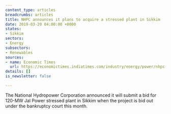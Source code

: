 ```yaml
---
content_type: articles
breadcrumbs: articles
title: NHPC announces it plans to acquire a stressed plant in Sikkim
date: 2019-03-20 04:00:00 +0000
states:
- Sikkim
sectors:
- Energy
subsectors:
- Renewables
sources:
- name: Economic Times
  url: https://economictimes.indiatimes.com/industry/energy/power/nhpc-eyes-stressed-120-mw-jal-power-plant-in-sikkim/articleshow/68361793.cms
details: []
is_newsletter: false

---
```

The National Hydropower Corporation announced it will submit a bid for 120-MW Jal Power stressed plant in Sikkim when the project is bid out under the bankruptcy court this month.
